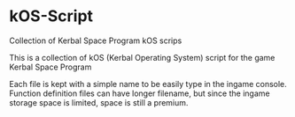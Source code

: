 # kOS-Script
Collection of Kerbal Space Program kOS scrips

This is a collection of kOS (Kerbal Operating System) script for the game Kerbal Space Program

Each file is kept with a simple name to be easily type in the ingame console. Function definition files can have longer filename, but since the ingame storage space is limited, space is still a premium.
